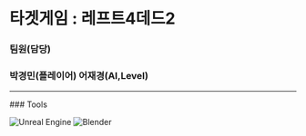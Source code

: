 
# 타겟게임 : 레프트4데드2
### 팀원(담당)
### 박경민(플레이어) 어재경(AI,Level)
<hr/>
### Tools

![Unreal Engine](https://img.shields.io/badge/Unreal%20Engine-0E1128.svg?&style=for-the-badge&logo=Unreal%20Engine&logoColor=white)
![Blender](https://img.shields.io/badge/Blender-F5792A.svg?&style=for-the-badge&logo=Blender&logoColor=white)
